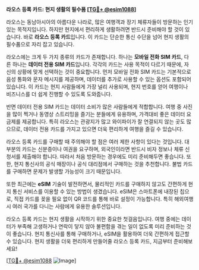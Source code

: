 **라오스 등록 카드: 현지 생활의 필수품 [[TG💪+ @esim1088](https://t.me/s/esim1088)]**

라오스는 동남아시아의 아름다운 나라로, 많은 여행객과 장기 체류자들이 방문하는 인기 있는 목적지입니다. 하지만 현지에서 편리하게 생활하려면 반드시 준비해야 할 것이 있습니다. 바로 **라오스 등록 카드**입니다. 이 카드는 단순한 통신 수단을 넘어 현지 생활의 필수품으로 자리 잡고 있습니다.

라오스에는 크게 두 가지 종류의 카드가 존재합니다. 하나는 **모바일 전화 SIM 카드**, 다른 하나는 **데이터 전용 SIM 카드**입니다. 각각의 카드는 사용 목적이 다르기 때문에, 자신의 상황에 맞게 선택하는 것이 중요합니다. 먼저 모바일 전화 SIM 카드는 기본적으로 음성 통화와 문자 메시지를 제공하며, 데이터를 추가로 사용할 수 있는 옵션도 포함되어 있습니다. 이 카드는 현지 사람들에게 가장 널리 사용되며, 현지 번호를 얻어 여행이나 비즈니스를 더 쉽게 진행할 수 있도록 도와줍니다.

반면 데이터 전용 SIM 카드는 데이터 소비가 많은 사람들에게 적합합니다. 여행 중 사진을 많이 찍거나 동영상 스트리밍을 즐기는 분들에게 유용하며, 가격대비 좋은 데이터 요금제를 제공합니다. 특히 라오스는 관광지가 많고 와이파이가 잘 연결되지 않는 곳도 많으므로, 데이터 전용 카드를 가지고 있으면 더욱 편리하게 여행을 즐길 수 있습니다.

라오스 등록 카드를 구매할 때 주의해야 할 점은 여러 제한 사항이 있다는 것입니다. 대부분의 카드는 신분증이나 여권을 요구하며, 외국인이라면 반드시 비자 정보나 체류 신청서를 제출해야 합니다. 따라서 처음 방문하는 경우에도 미리 준비해두면 좋습니다. 또한, 현지 통신사의 공식 매장이나 공식 대리점에서 구매하는 것을 추천합니다. 불법 카드를 구매하면 문제가 발생할 가능성이 크기 때문입니다.

또한 최근에는 **eSIM** 기술이 발전하면서, 물리적인 카드를 구매하지 않고도 간편하게 현지 통신 서비스를 이용할 수 있는 방법이 생겼습니다. eSIM은 스마트폰에 내장된 칩으로, 직접 카드를 꽂을 필요 없이 QR 코드를 통해 바로 설정이 가능합니다. 특히 해외여행 시 여러 국가를 다니는 사람에게 유용한 솔루션입니다.

라오스 등록 카드는 현지 생활을 시작하기 위한 중요한 첫걸음입니다. 여행 중에는 데이터가 부족해 고생하거나 연락이 닿지 않아 불편함을 겪는 일이 없도록 미리 준비하는 것이 좋습니다. 현지 통신사를 통해 구매하거나, eSIM을 활용하여 더욱 간편하게 접근할 수 있습니다. 현지 생활을 더욱 편리하게 만들어줄 라오스 등록 카드, 지금부터 준비해보세요!

[[TG💪+ @esim1088](https://t.me/s/esim1088) ![Image](https://i.postimg.cc/Y0z9fWf4/image.png)]